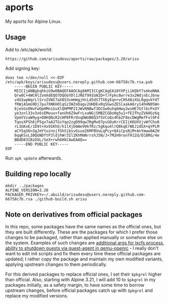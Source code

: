 aports
======

My aports for Alpine Linux.

Usage
-----

Add to /etc/apk/world:

	https://github.com/arisudesu/aports/raw/packages/3.20/arisu

Add signing key:

	doas tee >/dev/null <<-EOF /etc/apk/keys/arisudesu@users.noreply.github.com-66758c7b.rsa.pub
		-----BEGIN PUBLIC KEY-----
		MIICIjANBgkqhkiG9w0BAQEFAAOCAg8AMIICCgKCAgEA10YXPjiiKQbY7smkeNNA
		Qrw8C+4WCHlZvmXdEQO7DQGGYDl1JREf991UAID+T/Fpkc8wrre3x2WdjnEcJbnw
		v4U1wpWqrLlSrvZVWI7aX8S3cmHmgjHcLd5dS7TX6yEqn+vCHS48zXGL0gqvkY4T
		fRWjASmG9Dj7pu7XNKHOlqSzIWZnDagv2UHDExRq5GwoZESlaakA6ry14hHN05Wn
		6jexGsONvFwOpHMniGvXlQHPMP2IJWvRNBwf3DCGw0uXq6Hwy2wsHE7Gtl6cPxOY
		ye3znl33v3x6sEMouu+fanUh6Z9wFrLxaNGjSMBZCGDoHg5u1+fE2ThyZVA0Gz6q
		VpmYVzaW9yg+O0KQNiR2cHP0FRrOnqDWUB8Q3f5VCoQs4hbZF8ecDWgMmfFxl9Fd
		TqosXPSh6jP5gx7aA2TGsYqo2zgD99qw7RgMx07psGOuKrrCEIjKKUXVjvWfCho8
		rL3GKxE/1D9t+Xx9IKhE/h1lXjb6We99kfRz/5gKqu4lrQ8kqErWEJ1dGX+qYPLM
		aCYSqS6n3gJmYtuznnjfGhSjbsvGsueZ6MFBVwLqPcy+Q4iCpsNjM+AnYmww0A2H
		6qqKSsL30QGNDftP3ldjhWr3IlZKhMmNrrshJ5N/J+7M2H9ronTH1Zd/ECBRG/4e
		BBdD83IBzOXL/SeX+rwh6HkCAwEAAQ==
		-----END PUBLIC KEY-----
	EOF

Run `apk update` afterwards.

Building repo locally
---------------------

	mkdir ../packages
	ALPINE_VERSION=3.20 PACKAGER_PRIVKEY=~/.abuild/arisudesu@users.noreply.github.com-66758c7b.rsa ./github-build.sh arisu

Note on derivatives from official packages
------------------------------------------

In this repo, some packages have the same names as the official ones, but they are built differently. These are the packages
for which I prefer those changes to be packaged, rather than applied manually or somehow else on the system. Examples of such
changes are [additional args for lxcfs process](./arisu/lxcfs/lxcfs.initd#L119), [ability to shutdown guests via guest-agent
in qemu-openrc](./arisu/qemu-openrc/add-guest-agent-socket.patch) &dash; I really don't want to edit init scripts and fix them
every time these official packages are updated; I rather copy the package and maintain my own modified variants, applying
upstream changes to them periodically.

For this derived packages to replace official ones, I set their `$pkgrel` higher than official. Also, starting with Alpine 3.21,
I will add 10 to `$pkgrel` in my packages initially, as a safety margin, to have some time to borrow upstream changes, before
official packages catch up with `$pkgrel` and replace my modified versions.
